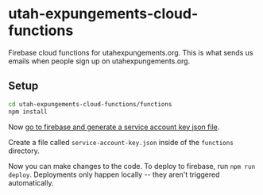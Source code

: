 # utah-expungements-cloud-functions
Firebase cloud functions for utahexpungements.org. This is what sends us emails when people sign up on utahexpungements.org.

## Setup
```sh
cd utah-expungements-cloud-functions/functions
npm install
```

Now [go to firebase and generate a service account key json file](https://console.firebase.google.com/u/0/project/utah-expungements-org/settings/serviceaccounts/adminsdk).

Create a file called `service-account-key.json` inside of the `functions` directory.

Now you can make changes to the code. To deploy to firebase, run `npm run deploy`. Deployments
only happen locally -- they aren't triggered automatically.

